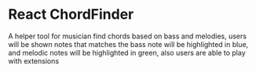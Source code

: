 # React ChordFinder

A helper tool for musician find chords based on bass and melodies, users will be
shown notes that matches the bass note will be highlighted in blue, and melodic
notes will be highlighted in green, also users are able to play with extensions
